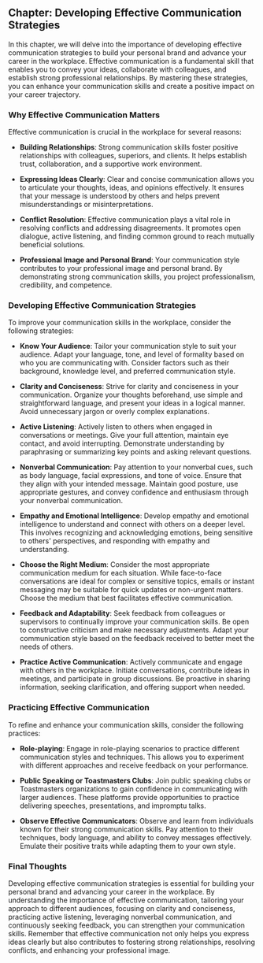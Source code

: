 Chapter: Developing Effective Communication Strategies
------------------------------------------------------

In this chapter, we will delve into the importance of developing effective communication strategies to build your personal brand and advance your career in the workplace. Effective communication is a fundamental skill that enables you to convey your ideas, collaborate with colleagues, and establish strong professional relationships. By mastering these strategies, you can enhance your communication skills and create a positive impact on your career trajectory.

### Why Effective Communication Matters

Effective communication is crucial in the workplace for several reasons:

* **Building Relationships**: Strong communication skills foster positive relationships with colleagues, superiors, and clients. It helps establish trust, collaboration, and a supportive work environment.

* **Expressing Ideas Clearly**: Clear and concise communication allows you to articulate your thoughts, ideas, and opinions effectively. It ensures that your message is understood by others and helps prevent misunderstandings or misinterpretations.

* **Conflict Resolution**: Effective communication plays a vital role in resolving conflicts and addressing disagreements. It promotes open dialogue, active listening, and finding common ground to reach mutually beneficial solutions.

* **Professional Image and Personal Brand**: Your communication style contributes to your professional image and personal brand. By demonstrating strong communication skills, you project professionalism, credibility, and competence.

### Developing Effective Communication Strategies

To improve your communication skills in the workplace, consider the following strategies:

* **Know Your Audience**: Tailor your communication style to suit your audience. Adapt your language, tone, and level of formality based on who you are communicating with. Consider factors such as their background, knowledge level, and preferred communication style.

* **Clarity and Conciseness**: Strive for clarity and conciseness in your communication. Organize your thoughts beforehand, use simple and straightforward language, and present your ideas in a logical manner. Avoid unnecessary jargon or overly complex explanations.

* **Active Listening**: Actively listen to others when engaged in conversations or meetings. Give your full attention, maintain eye contact, and avoid interrupting. Demonstrate understanding by paraphrasing or summarizing key points and asking relevant questions.

* **Nonverbal Communication**: Pay attention to your nonverbal cues, such as body language, facial expressions, and tone of voice. Ensure that they align with your intended message. Maintain good posture, use appropriate gestures, and convey confidence and enthusiasm through your nonverbal communication.

* **Empathy and Emotional Intelligence**: Develop empathy and emotional intelligence to understand and connect with others on a deeper level. This involves recognizing and acknowledging emotions, being sensitive to others' perspectives, and responding with empathy and understanding.

* **Choose the Right Medium**: Consider the most appropriate communication medium for each situation. While face-to-face conversations are ideal for complex or sensitive topics, emails or instant messaging may be suitable for quick updates or non-urgent matters. Choose the medium that best facilitates effective communication.

* **Feedback and Adaptability**: Seek feedback from colleagues or supervisors to continually improve your communication skills. Be open to constructive criticism and make necessary adjustments. Adapt your communication style based on the feedback received to better meet the needs of others.

* **Practice Active Communication**: Actively communicate and engage with others in the workplace. Initiate conversations, contribute ideas in meetings, and participate in group discussions. Be proactive in sharing information, seeking clarification, and offering support when needed.

### Practicing Effective Communication

To refine and enhance your communication skills, consider the following practices:

* **Role-playing**: Engage in role-playing scenarios to practice different communication styles and techniques. This allows you to experiment with different approaches and receive feedback on your performance.

* **Public Speaking or Toastmasters Clubs**: Join public speaking clubs or Toastmasters organizations to gain confidence in communicating with larger audiences. These platforms provide opportunities to practice delivering speeches, presentations, and impromptu talks.

* **Observe Effective Communicators**: Observe and learn from individuals known for their strong communication skills. Pay attention to their techniques, body language, and ability to convey messages effectively. Emulate their positive traits while adapting them to your own style.

### Final Thoughts

Developing effective communication strategies is essential for building your personal brand and advancing your career in the workplace. By understanding the importance of effective communication, tailoring your approach to different audiences, focusing on clarity and conciseness, practicing active listening, leveraging nonverbal communication, and continuously seeking feedback, you can strengthen your communication skills. Remember that effective communication not only helps you express ideas clearly but also contributes to fostering strong relationships, resolving conflicts, and enhancing your professional image.
